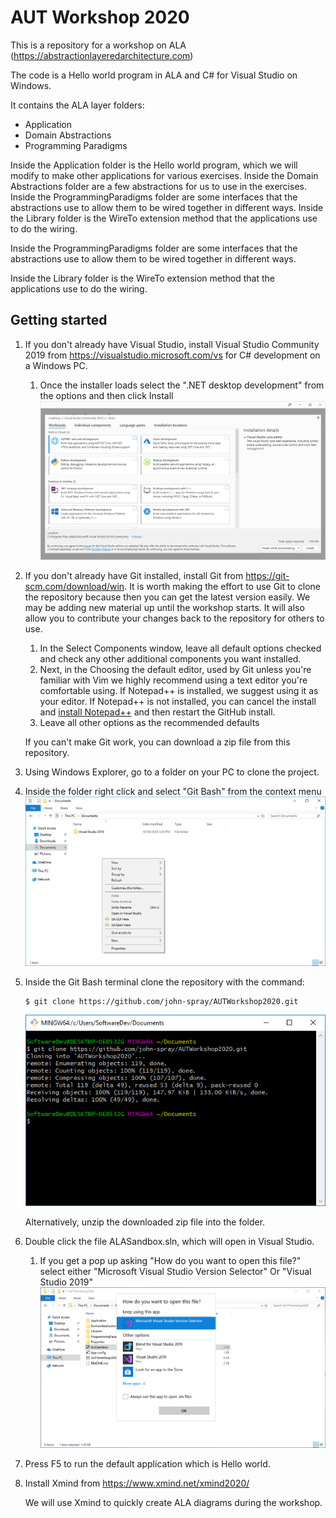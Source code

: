 # AUT Workshop 2020 

This is a repository for a workshop on ALA (https://abstractionlayeredarchitecture.com)

The code is a Hello world program in ALA and C# for Visual Studio on Windows.

It contains the ALA layer folders:

* Application
* Domain Abstractions
* Programming Paradigms

Inside the Application folder is the Hello world program, which we will modify to make other applications for various exercises.
Inside the Domain Abstractions folder are a few abstractions for us to use in the exercises.
Inside the ProgrammingParadigms folder are some interfaces that the abstractions use to allow them to be wired together in different ways.
Inside the Library folder is the WireTo extension method that the applications use to do the wiring. 

Inside the ProgrammingParadigms folder are some interfaces that the abstractions use to allow them to be wired together in different ways.

Inside the Library folder is the WireTo extension method that the applications use to do the wiring. 

## Getting started

1. If you don't already have Visual Studio, install Visual Studio Community 2019 from https://visualstudio.microsoft.com/vs for C# development on a Windows PC.
    1. Once the installer loads select the ".NET desktop development" from the options and then click Install
    ![Install_VisualStudio](/images/Install_VisualStudio.PNG)

2. If you don't already have Git installed, install Git from https://git-scm.com/download/win. It is worth making the effort to use Git to clone the repository because then you can get the latest version easily. We may be adding new material up until the workshop starts. It will also allow you to contribute your changes back to the repository for others to use.
    1. In the Select Components window, leave all default options checked and check any other additional components you want installed.
    1. Next, in the Choosing the default editor, used by Git unless you're familiar with Vim we highly recommend using a text editor you're comfortable using. If Notepad++ is installed, we suggest using it as your editor. If Notepad++ is not installed, you can cancel the install and [install Notepad++](https://notepad-plus-plus.org/) and then restart the GitHub install.
    1. Leave all other options as the recommended defaults

    If you can't make Git work, you can download a zip file from this repository.

3. Using Windows Explorer, go to a folder on your PC to clone the project.

4. Inside the folder right click and select "Git Bash" from the context menu
    ![Open_GitBash](/images/Open_GitBash.PNG)
    
5. Inside the Git Bash terminal clone the repository with the command:
    ```
    $ git clone https://github.com/john-spray/AUTWorkshop2020.git
    ```
    ![Git_Clone](/images/Git_Clone.PNG)

    Alternatively, unzip the downloaded zip file into the folder.

6. Double click the file ALASandbox.sln, which will open in Visual Studio.
    1. If you get a pop up asking "How do you want to open this file?" select either "Microsoft Visual Studio Version Selector" Or "Visual Studio 2019"
    ![Version_Selector](/images/Version_Selector.PNG)

7. Press F5 to run the default application which is Hello world.

8. Install Xmind from https://www.xmind.net/xmind2020/

    We will use Xmind to quickly create ALA diagrams during the workshop.
